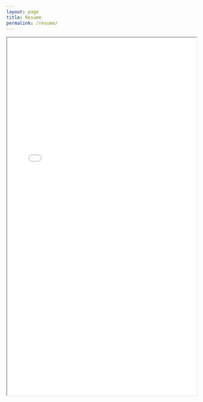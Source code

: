 ```yaml
---
layout: page
title: Resume
permalink: /resume/
---
```


<iframe src="/assets/resume.pdf" width="100%" height="950"></iframe>
